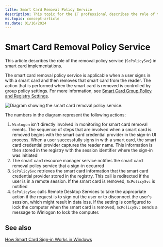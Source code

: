```yaml
---
title: Smart Card Removal Policy Service 
description: This topic for the IT professional describes the role of the removal policy service (ScPolicySvc) in smart card implementation.
ms.topic: concept-article
ms.date: 01/16/2024
---
```


# Smart Card Removal Policy Service

This article describes the role of the removal policy service (`ScPolicySvc`) in smart card implementations.

The smart card removal policy service is applicable when a user signs in with a smart card and then removes that smart card from the reader. The action that is performed when the smart card is removed is controlled by group policy settings. For more information, see [Smart Card Group Policy and Registry Settings](smart-card-group-policy-and-registry-settings.md).

![Diagram showing the smart card removal policy service.](images/sc-image501.gif)

The numbers in the diagram represent the following actions:

1. `Winlogon` isn't directly involved in monitoring for smart card removal events. The sequence of steps that are involved when a smart card is removed begins with the smart card credential provider in the sign-in UI process. When a user successfully signs in with a smart card, the smart card credential provider captures the reader name. This information is then stored in the registry with the session identifier where the sign-in was initiated
1. The smart card resource manager service notifies the smart card removal policy service that a sign-in occurred
1. `ScPolicySvc` retrieves the smart card information that the smart card credential provider stored in the registry. This call is redirected if the user is in a remote session. If the smart card is removed, `ScPolicySvc` is notified
1. `ScPolicySvc` calls Remote Desktop Services to take the appropriate action if the request is to sign out the user or to disconnect the user's session, which might result in data loss. If the setting is configured to lock the computer when the smart card is removed, `ScPolicySvc` sends a message to Winlogon to lock the computer.

## See also

[How Smart Card Sign-in Works in Windows](smart-card-how-smart-card-sign-in-works-in-windows.md)

